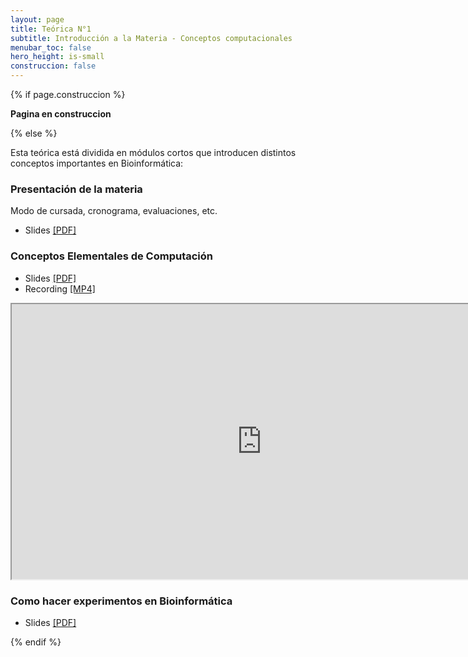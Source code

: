 ```yaml
---
layout: page
title: Teórica N°1
subtitle: Introducción a la Materia - Conceptos computacionales
menubar_toc: false
hero_height: is-small
construccion: false
---
```


{% if page.construccion %}

**Pagina en construccion**

{% else %}

Esta teórica está dividida en módulos cortos que introducen distintos conceptos importantes en Bioinformática:

### Presentación de la materia

Modo de cursada, cronograma, evaluaciones, etc.
- Slides [[PDF]](https://drive.google.com/file/d/1L5vNcZIqp29oYxXn3vyO0oRtnkNrJabT/view?usp=sharing)

### Conceptos Elementales de Computación
- Slides [[PDF]](https://drive.google.com/file/d/10BmIcpfDtL6E0R0vnKqs6BCStTAWpmDK/view?usp=sharing)
- Recording [[MP4]](https://drive.google.com/file/d/1aNTIjNegyQ6EHHV50AVoxe0Ea7Xz4ZZR/view?usp=sharing)

<iframe src="https://drive.google.com/file/d/1aNTIjNegyQ6EHHV50AVoxe0Ea7Xz4ZZR/preview" width="800" height="440"></iframe>

### Como hacer experimentos en Bioinformática
- Slides [[PDF]](https://drive.google.com/file/d/1_xFuIaJVNrHBC0c4WhNPghsLRQwg5Ty1/view?usp=sharing)


{% endif %}
